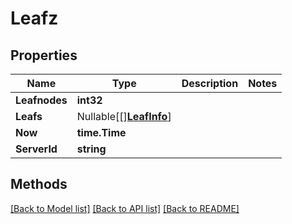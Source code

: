 # Leafz

## Properties

Name | Type | Description | Notes
------------ | ------------- | ------------- | -------------
**Leafnodes** | **int32** |  | 
**Leafs** | Nullable[[][**LeafInfo**](LeafInfo.md)] |  | 
**Now** | **time.Time** |  | 
**ServerId** | **string** |  | 

## Methods


[[Back to Model list]](../README.md#documentation-for-models) [[Back to API list]](../README.md#documentation-for-api-endpoints) [[Back to README]](../README.md)


